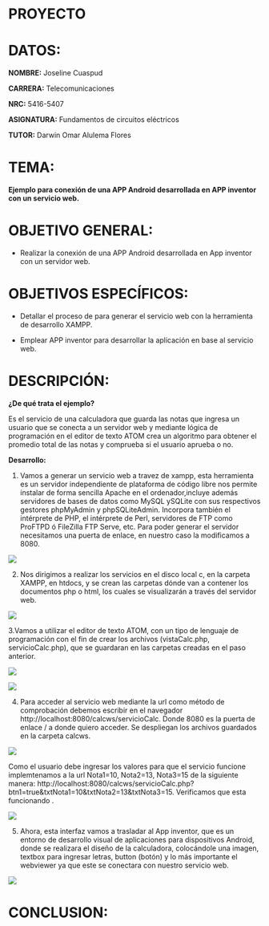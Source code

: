 # PROYECTO 

# DATOS:

**NOMBRE:** Joseline Cuaspud 

**CARRERA:** Telecomunicaciones 

**NRC:** 5416-5407

**ASIGNATURA:** Fundamentos de circuitos eléctricos 

**TUTOR:** Darwin Omar Alulema Flores

# TEMA:

**Ejemplo para conexión de una APP Android desarrollada en APP inventor con un servicio web.**

# OBJETIVO GENERAL:

- Realizar la conexión de una APP Android desarrollada en App inventor con un servidor web.

# OBJETIVOS  ESPECÍFICOS:

-  Detallar el proceso de para generar el servicio web con la herramienta de desarrollo XAMPP.

- Emplear APP inventor para desarrollar la aplicación en base al servicio web. 

# DESCRIPCIÓN:

**¿De qué trata el ejemplo?**

Es el servicio de una calculadora que guarda las notas que ingresa un usuario que se conecta a un servidor web y mediante lógica de programación en el editor de texto ATOM crea un algoritmo para obtener el promedio total de las notas y comprueba si el usuario aprueba o  no. 

**Desarrollo:**

1. Vamos a generar un servicio web a travez de xampp, esta herramienta es un servidor independiente de plataforma de código libre nos permite instalar de forma sencilla Apache en el ordenador,incluye además servidores de bases de datos como MySQL ySQLite con sus respectivos gestores phpMyAdmin y phpSQLiteAdmin. Incorpora también el intérprete de PHP, el intérprete de Perl, servidores de FTP como ProFTPD ó FileZilla FTP Serve, etc.
Para poder generar el servidor necesitamos una puerta de enlace, en nuestro caso la modificamos a 8080.

![](https://user-images.githubusercontent.com/84998005/128438533-0536b0ee-8364-49e1-a439-a22739fa69db.png)

2. Nos dirigimos a realizar los servicios en el disco local c, en la carpeta XAMPP, en htdocs, y se crean las carpetas dónde van a contener los documentos php o html, los cuales se visualizarán a través del servidor web. 

![](https://user-images.githubusercontent.com/84998005/128445261-b4690ef9-0df6-4f70-bfdf-2702a529a2cb.png)

3.Vamos a utilizar el editor de texto ATOM, con un tipo de lenguaje de programación con el fin de crear los archivos (vistaCalc.php, servicioCalc.php), que se guardaran en las carpetas creadas en el paso anterior. 

![](https://user-images.githubusercontent.com/84998005/128447811-8edf29a0-5ada-4438-915a-a6487a0d21ae.png)

![](https://user-images.githubusercontent.com/84998005/128447817-c402fb23-d7a5-4fd7-b553-9f76c913598c.png)

4. Para acceder al servicio web mediante la url como método de comprobación debemos escribir en el navegador http://localhost:8080/calcws/servicioCalc. Donde 8080 es la puerta de enlace / a donde quiero acceder.
Se despliegan los archivos guardados en la carpeta calcws.

![](https://user-images.githubusercontent.com/84998005/128449603-83c0c815-b306-41e2-88f5-3695abf67e4b.png)

Como el usuario debe ingresar los valores para que el servicio funcione implemtenamos a la url Nota1=10, Nota2=13, Nota3=15 de la siguiente manera:
http://localhost:8080/calcws/servicioCalc.php?btn1=true&txtNota1=10&txtNota2=13&txtNota3=15. Verificamos que esta funcionando .

![](https://user-images.githubusercontent.com/84998005/128450995-9cd40ce3-6fea-4e8e-88ab-a2beae86f00e.png)

5. Ahora, esta interfaz vamos a trasladar al App inventor, que es un entorno de desarrollo visual de aplicaciones para dispositivos Android, donde se realizara el diseño de la calculadora, colocándole una imagen, textbox para ingresar letras, button (botón) y lo más importante el webviewer ya que este se conectara con nuestro servicio web.

![](https://user-images.githubusercontent.com/84998005/128452386-8dbb1ac1-02bc-47c3-ad23-7dd5d2dabaae.png)













# CONCLUSION: 




